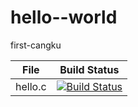# hello--world
first-cangku

File|Build Status
---|---
   hello.c|[![Build Status](https://travis-ci.com/Yu-yang2606/hello--world.svg?branch=master)](https://travis-ci.com/Yu-yang2606/hello--world)
